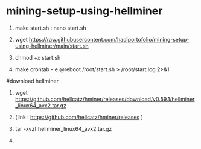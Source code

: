 # mining-setup-using-hellminer
1. make start.sh : nano start.sh

2. wget https://raw.githubusercontent.com/hadiportofolio/mining-setup-using-hellminer/main/start.sh

3. chmod +x start.sh

4. make crontab - e
@reboot /root/start.sh > /root/start.log 2>&1

#download hellminer 

1. wget https://github.com/hellcatz/hminer/releases/download/v0.59.1/hellminer_linux64_avx2.tar.gz
  
3. (link : https://github.com/hellcatz/hminer/releases )

2. tar -xvzf hellminer_linux64_avx2.tar.gz

3. 
